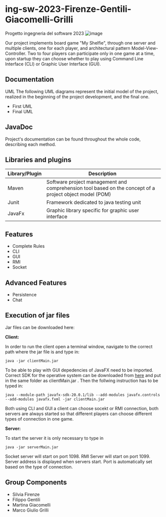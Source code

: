 # **ing-sw-2023-Firenze-Gentili-Giacomelli-Grilli**

Progetto ingegneria del software 2023
![image](https://github.com/FilippoGentili/ing-sw-2023-Firenze-Gentili-Giacomelli-Grilli/assets/125986747/4e649d56-23f9-4c2b-9767-cb793ac55d93)

Our project implements board game "My Shelfie", through one server and multiple clients, one for each player, and architectural pattern Model-View-Controller. Two to four players can participate only in one game at a time, upon startup they can choose whether to play using Command Line Interface (CLI) or Graphic User Interface (GUI). 

## **Documentation**

UML
The following UML diagrams represent the initial model of the project, realized in the beginning of the project development, and the final one.
- First UML
- Final UML

## **JavaDoc**
Project's documentation can be found throughout the whole code, describing each method. 

## **Libraries and plugins**
Library/Plugin | Description
---------------|------------
Maven | Software project management and comprehension tool based on the concept of a project object model (POM)|
Junit | Framework dedicated to java testing unit |
JavaFx | Graphic library specific for graphic user interface

## **Features**
- Complete Rules
- CLI
- GUI
- RMI
- Socket
## **Advanced Features**
- Persistence
- Chat

## **Execution of jar files**
Jar files can be downloaded here:

**Client:**

In order to run the client open a terminal window, navigate to the correct path where the jar file is and type in:

`java -jar clientMain.jar`

To be able to play with GUI depedencies of JavaFX need to be imported. Correct SDK for the operative system can be downloaded from [here](https://gluonhq.com/products/javafx/) and put in the same folder as clientMain.jar .
Then the follwing instruction has to be typed in:

`java --module-path javafx-sdk-20.0.1/lib --add-modules javafx.controls --add-modules javafx.fxml -jar clientMain.jar`

Both using CLI and GUI a client can choose socekt or RMI connection, both servers are always started so that different players can choose different types of connection in one game.

**Server:**

To start the server it is only necessary to type in

`java -jar serverMain.jar `

Socket server will start on port 1098. RMI Server will start on port 1099.
Server address is displayed when servers start. Port is automatically set based on the type of connection.

## **Group Components**
- Silvia Firenze
- Filippo Gentili
- Martina Giacomelli
- Marco Giulio Grilli


